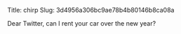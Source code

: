 Title: chirp
Slug: 3d4956a306bc9ae78b4b80146b8ca08a

Dear Twitter, can I rent your car over the new year?
